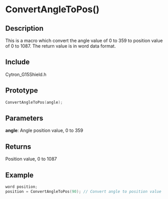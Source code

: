 # ConvertAngleToPos() #

## Description ##
This is a macro which convert the angle value of 0 to 359 to position value of 0 to 1087. The return value is in word data format.

## Include ##
Cytron_G15Shield.h

## Prototype ##
```c
ConvertAngleToPos(angle);
```

## Parameters ##
**angle**: Angle position value, 0 to 359

## Returns ##
Position value, 0 to 1087

## Example ##
```c
word position;
position = ConvertAngleToPos(90); // Convert angle to position value
```